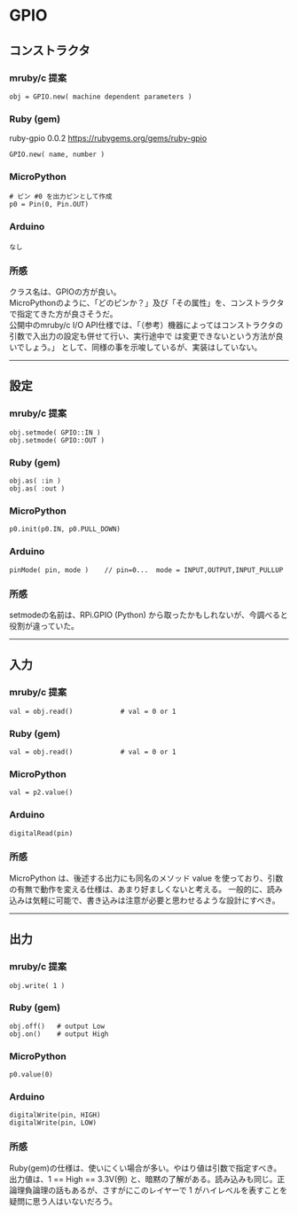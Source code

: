 # GPIO

## コンストラクタ

### mruby/c 提案
```
obj = GPIO.new( machine dependent parameters )
```

### Ruby (gem)
ruby-gpio 0.0.2 https://rubygems.org/gems/ruby-gpio
```
GPIO.new( name, number )
```

### MicroPython
```
# ピン #0 を出力ピンとして作成
p0 = Pin(0, Pin.OUT)
```

### Arduino  
```
なし
```

### 所感
クラス名は、GPIOの方が良い。  
MicroPythonのように、「どのピンか？」及び「その属性」を、コンストラクタで指定てきた方が良さそうだ。  
公開中のmruby/c I/O API仕様では、「（参考）機器によってはコンストラクタの引数で入出力の設定も併せて行い、実行途中で
は変更できないという方法が良いでしょう。」 として、同様の事を示唆しているが、実装はしていない。


--------------------------------------------------------------------------------
## 設定

### mruby/c 提案
```
obj.setmode( GPIO::IN )
obj.setmode( GPIO::OUT )
```

### Ruby (gem)
```
obj.as( :in )
obj.as( :out )
```

### MicroPython
```
p0.init(p0.IN, p0.PULL_DOWN)
```

### Arduino  
```
pinMode( pin, mode )    // pin=0...  mode = INPUT,OUTPUT,INPUT_PULLUP
```

### 所感
setmodeの名前は、RPi.GPIO (Python) から取ったかもしれないが、今調べると役割が違っていた。


--------------------------------------------------------------------------------
## 入力

### mruby/c 提案
```
val = obj.read()            # val = 0 or 1
```

### Ruby (gem)
```
val = obj.read()            # val = 0 or 1
```

### MicroPython
```
val = p2.value()
```

### Arduino  
```
digitalRead(pin) 
```

### 所感
MicroPython は、後述する出力にも同名のメソッド value を使っており、引数の有無で動作を変える仕様は、あまり好ましくないと考える。
一般的に、読み込みは気軽に可能で、書き込みは注意が必要と思わせるような設計にすべき。



--------------------------------------------------------------------------------
## 出力

### mruby/c 提案
```
obj.write( 1 )
```

### Ruby (gem)
```
obj.off()   # output Low
obj.on()    # output High
```

### MicroPython
```
p0.value(0)
```

### Arduino  
```
digitalWrite(pin, HIGH)
digitalWrite(pin, LOW)
```

### 所感
Ruby(gem)の仕様は、使いにくい場合が多い。やはり値は引数で指定すべき。  
出力値は、1 == High == 3.3V(例) と、暗黙の了解がある。読み込みも同じ。正論理負論理の話もあるが、さすがにこのレイヤーで 1 がハイレベルを表すことを疑問に思う人はいないだろう。  
